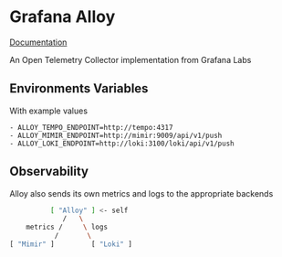 # Grafana Alloy
[Documentation](https://grafana.com/docs/alloy)

An Open Telemetry Collector implementation from Grafana Labs

## Environments Variables
With example values
```
- ALLOY_TEMPO_ENDPOINT=http://tempo:4317
- ALLOY_MIMIR_ENDPOINT=http://mimir:9009/api/v1/push
- ALLOY_LOKI_ENDPOINT=http://loki:3100/loki/api/v1/push
```

## Observability

Alloy also sends its own metrics and logs to the appropriate backends
```bash
          [ "Alloy" ] <- self
             /   \
    metrics /     \ logs
           /       \
[ "Mimir" ]         [ "Loki" ]

```
